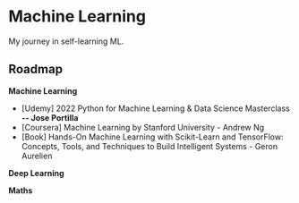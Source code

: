 # Machine Learning
My journey in self-learning ML.

## Roadmap
**Machine Learning**
- [Udemy] 2022 Python for Machine Learning & Data Science Masterclass 
**-- Jose Portilla**
- [Coursera] Machine Learning by Stanford University - Andrew Ng
- [Book] Hands-On Machine Learning with Scikit-Learn and TensorFlow: Concepts, Tools, and Techniques to Build Intelligent Systems - Geron Aurelien

**Deep Learning**

**Maths**
